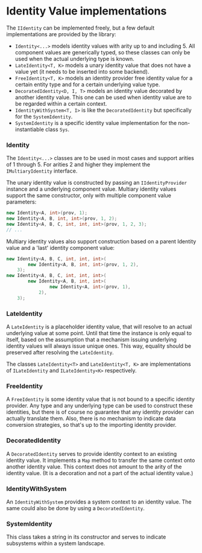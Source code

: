 # Identity Value implementations
The `IIdentity` can be implemented freely, but a few default implementations are provided by the library:
* `Identity<...>` models identity values with arity up to and including 5.
  All component values are generically typed, so these classes can only be used when the actual underlying type is known.
* `LateIdentity<T, K>` models a unary identity value that does not have a value yet (it needs to be inserted into some backend).
* `FreeIdentity<T, K>` models an identity provider free identity value for a certain entity type and for a certain underlying value type.
* `DecoratedIdentity<D, I, T>` models an identity value decorated by another identity value.
  This one can be used when identity value are to be regarded within a certain context.
* `IdentityWithSystem<T, I>` is like the `DecoratedIdentity` but specifically for the `SystemIdentity`.
* `SystemIdentity` is a specific identity value implementation for the non-instantiable class `Sys`.

### Identity
The `Identity<...>` classes are to be used in most cases and support arities of 1 through 5.
For arities 2 and higher they implement the `IMultiaryIdentity` interface.

The unary identity value is constructed by passing an `IIdentityProvider` instance and a underlying component value.
Multiary identity values support the same constructor, only with multiple component value parameters:

```csharp
new Identity<A, int>(prov, 1);
new Identity<A, B, int, int>(prov, 1, 2);
new Identity<A, B, C, int, int, int>(prov, 1, 2, 3);
// ...
```

Multiary identity values also support construction based on a parent Identity value and a 'last' identity component value:

```csharp
new Identity<A, B, C, int, int, int>(
        new Identity<A, B, int, int>(prov, 1, 2),
    3);
new Identity<A, B, C, int, int, int>(
        new Identity<A, B, int, int>(
                new Identity<A, int>(prov, 1),
            2),
    3);
```

### LateIdentity
A `LateIdentity` is a placeholder identity value, that will resolve to an actual underlying value at some point.
Until that time the instance is only equal to itself, based on the assumption that a mechanism issuing underlying identity values will always issue unique ones.
This way, equality should be preserved after resolving the `LateIdentity`.

The classes `LateIdentity<T>` and `LateIdentity<T, K>` are implementations of `ILateIdentity` and `ILateIdentity<K>` respectively.

### FreeIdentity
A `FreeIdentity` is some identity value that is not bound to a specific identity provider. 
Any type and any underlying type can be used to construct these identities, but there is of course no guarantee that any identity provider can actually translate them. 
Also, there is no mechanism to indicate data conversion strategies, so that's up to the importing identity provider.

### DecoratedIdentity
A `DecoratedIdentity` serves to provide identity context to an existing identity value. 
It implements a `Map` method to transfer the same context onto another identity value.
This context does not amount to the arity of the identity value.
(It is a decoration and not a part of the actual identity value.)

### IdentityWithSystem
An `IdentityWithSystem` provides a system context to an identity value. 
The same could also be done by using a `DecoratedIdentity`.

### SystemIdentity
This class takes a string in its constructor and serves to indicate subsystems within a system landscape. 